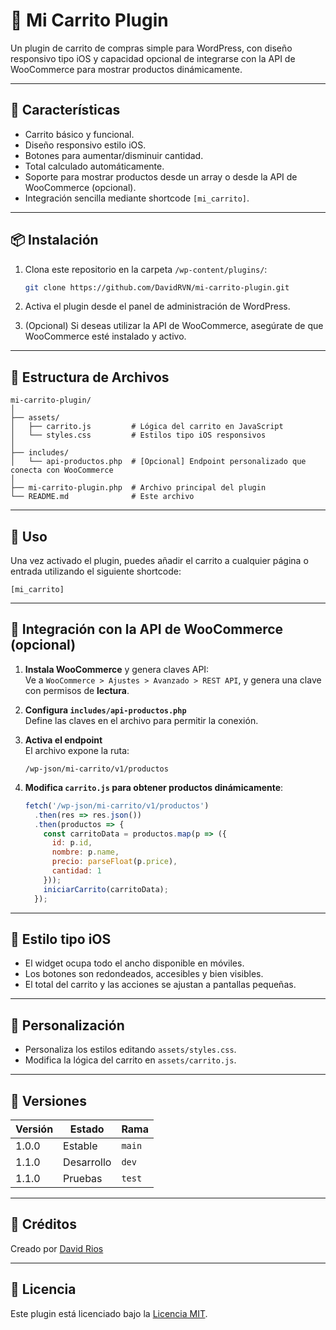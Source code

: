 
# 🛒 Mi Carrito Plugin

Un plugin de carrito de compras simple para WordPress, con diseño responsivo tipo iOS y capacidad opcional de integrarse con la API de WooCommerce para mostrar productos dinámicamente.

---

## 🚀 Características

- Carrito básico y funcional.
- Diseño responsivo estilo iOS.
- Botones para aumentar/disminuir cantidad.
- Total calculado automáticamente.
- Soporte para mostrar productos desde un array o desde la API de WooCommerce (opcional).
- Integración sencilla mediante shortcode `[mi_carrito]`.

---

## 📦 Instalación

1. Clona este repositorio en la carpeta `/wp-content/plugins/`:

   ```bash
   git clone https://github.com/DavidRVN/mi-carrito-plugin.git
   ```

2. Activa el plugin desde el panel de administración de WordPress.

3. (Opcional) Si deseas utilizar la API de WooCommerce, asegúrate de que WooCommerce esté instalado y activo.

---

## 📁 Estructura de Archivos

```
mi-carrito-plugin/
│
├── assets/
│   ├── carrito.js         # Lógica del carrito en JavaScript
│   └── styles.css         # Estilos tipo iOS responsivos
│
├── includes/
│   └── api-productos.php  # [Opcional] Endpoint personalizado que conecta con WooCommerce
│
├── mi-carrito-plugin.php  # Archivo principal del plugin
└── README.md              # Este archivo
```

---

## 📜 Uso

Una vez activado el plugin, puedes añadir el carrito a cualquier página o entrada utilizando el siguiente shortcode:

```plaintext
[mi_carrito]
```

---

## 🔌 Integración con la API de WooCommerce (opcional)

1. **Instala WooCommerce** y genera claves API:  
   Ve a `WooCommerce > Ajustes > Avanzado > REST API`, y genera una clave con permisos de **lectura**.

2. **Configura `includes/api-productos.php`**  
   Define las claves en el archivo para permitir la conexión.

3. **Activa el endpoint**  
   El archivo expone la ruta:
   ```
   /wp-json/mi-carrito/v1/productos
   ```

4. **Modifica `carrito.js` para obtener productos dinámicamente**:
   ```javascript
   fetch('/wp-json/mi-carrito/v1/productos')
     .then(res => res.json())
     .then(productos => {
       const carritoData = productos.map(p => ({
         id: p.id,
         nombre: p.name,
         precio: parseFloat(p.price),
         cantidad: 1
       }));
       iniciarCarrito(carritoData);
     });
   ```

---

## 🎨 Estilo tipo iOS

- El widget ocupa todo el ancho disponible en móviles.
- Los botones son redondeados, accesibles y bien visibles.
- El total del carrito y las acciones se ajustan a pantallas pequeñas.

---

## 🧩 Personalización

- Personaliza los estilos editando `assets/styles.css`.
- Modifica la lógica del carrito en `assets/carrito.js`.

---

## 🧪 Versiones

| Versión | Estado     | Rama   |
|---------|------------|--------|
| 1.0.0   | Estable    | `main` |
| 1.1.0   | Desarrollo | `dev`  |
| 1.1.0   | Pruebas    | `test` |

---

## 🤝 Créditos

Creado por [David Rios](https://github.com/DavidRVN)

---

## 📄 Licencia

Este plugin está licenciado bajo la [Licencia MIT](LICENSE).